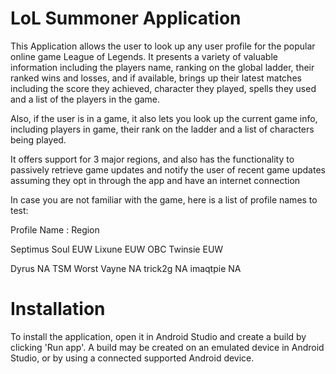 # LoL Summoner Application

This Application allows the user to look up any user profile for the popular online game League of Legends.
It presents a variety of valuable information including the players name, ranking on the global ladder, 
their ranked wins and losses, and if available, brings up their latest matches including the score they achieved,
character they played, spells they used and a list of the players in the game.

Also, if the user is in a game, it also lets you look up the current game info, including players in game,
their rank on the ladder and a list of characters being played.

It offers support for 3 major regions, and also has the functionality to passively
retrieve game updates and notify the user of recent game updates assuming they opt in 
through the app and have an internet connection


In case you are not familiar with the game, here is a list of profile names to test:

Profile Name 	: 	Region

Septimus Soul		EUW
Lixune			EUW
OBC Twinsie		EUW

Dyrus			NA
TSM Worst Vayne		NA
trick2g			NA
imaqtpie		NA

# Installation

To install the application, open it in Android Studio and create a build by clicking 'Run app'. A build may be
created on an emulated device in Android Studio, or by using a connected supported Android device.
